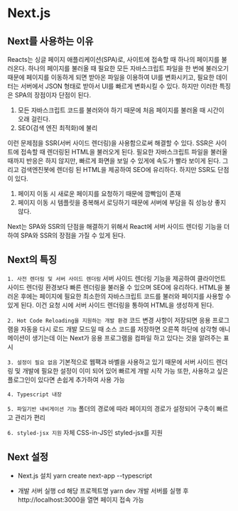 # Next.js

## Next를 사용하는 이유
Reacts는 싱글 페이지 애플리케이션(SPA)로, 사이트에 접속할 때 하나의 페이지를 불러온다. 하나의 페이지를 불러올 때 필요한 모든 자바스크립트 파일을 한 번에 불러오기 때문에 페이지를 이동하게 되면 받아온 파일을 이용하여 UI를 변화시키고, 필요한 데이터는 서버에서 JSON 형태로 받아서 UI를 빠르게 변화시킬 수 있다. 하지만 이러한 특징은 SPA의 장점이자 단점이 된다. 
1. 모든 자바스크립트 코드를 불러와야 하기 때문에 처음 페이지를 불러올 때 시간이 오래 걸린다.
2. SEO(검색 엔진 최적화)에 불리

이런 문제점을 SSR(서버 사이드 렌더링)을 사용함으로써 해결할 수 있다.
SSR은 사이트에 접속할 때 렌더링된 HTML을 불러오게 된다. 필요한 자바스크립트 파일을 불러올 때까지 반응은 하지 않지만, 빠르게 화면을 보일 수 있게에 속도가 빨라 보이게 된다. 그리고 검색엔진봇에 렌더링 된 HTML을 제공하여 SEO에 유리하다. 하지만 SSR도 단점이 있다.
1. 페이지 이동 시 새로운 페이지를 요청하기 때문에 깜빡임이 존재
2. 페이지 이동 시 템플릿을 중복해서 로딩하기 때문에 서버에 부담을 줘 성능상 좋지 않다.

Next는 SPA와 SSR의 단점을 해결하기 위해서 React에 서버 사이드 렌더링 기능을 더하여 SPA와 SSR의 장점을 가질 수 있게 된다.

## Next의 특징
`1. 사전 렌더링 및 서버 사이드 렌더링`
서버 사이드 렌더링 기능을 제공하여 클라이언트 사이드 렌더링 환경보다 빠른 렌더링을 불러올 수 있으며 SEO에 유리하다.
HTML을 불러온 후에는 페이지에 필요한 최소한의 자바스크립트 코드를 불러와 페이지를 사용할 수 있게 된다. 이건 요청 시에 서버 사이드 렌더링을 통하여 HTML을 생성하게 된다.

`2. Hot Code Reloading을 지원하는 개발 환경`
코드 변경 사항이 저장되면 응용 프로그램을 자동을 다시 로드
개발 모드일 때 소스 코드를 저장하면 오른쪽 하단에 삼각형 애니메이션이 생기는데 이는 Next가 응용 프로그램을 컴파일 하고 있다는 것을 알려주는 표시

`3. 설정이 필요 없음`
기본적으로 웹팩과 바벨을 사용하고 있기 때문에 서버 사이드 렌더링 및 개발에 필요한 설정이 이미 되어 있어 빠르게 개발 시작 가능 또한, 사용하고 싶은 플로그인이 있다면 손쉽게 추가하여 사용 가능

`4. Typescript 내장`

`5. 파일기반 내비게이션 기능`
폴더의 경로에 따라 페이지의 경로가 설정되어 구축이 빠르고 관리가 편리

`6. styled-jsx 지원`
자체 CSS-in-JS인 styled-jsx를 지원

## Next 설정
- Next.js 설치
yarn create next-app --typescript

- 개발 서버 실행
cd 해당 프로젝트명
yarn dev
개발 서버를 실행 후 http://localhost:3000을 열면 페이지 접속 가능
